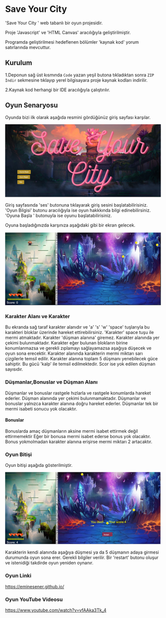 # Save Your City  

'Save Your City ' web tabanlı bir oyun projesidir.

Proje 'Javascript' ve 'HTML Canvas' aracılığıyla geliştirilmiştir.

Programda geliştirilmesi hedeflenen bölümler 'kaynak kod' yorum satırlarında mevcuttur.




## Kurulum


1.Deponun sağ üst kısmında `Code`  yazan yeşil butona tıkladıktan sonra `ZIP İndir` sekmesine tıklayıp yerel bilgisayara proje kaynak kodları indirilir.

2.Kaynak kod  herhangi bir IDE aracılığıyla çalıştırılır. 



## Oyun Senaryosu

Oyunda bizi ilk olarak aşağıda resmini gördüğünüz giriş sayfası karşılar.

![alt text](https://github.com/EmineSener/EmineSener.github.io/blob/master/readme/readme1.png)

Giriş sayfasında 'ses' butonuna tıklayarak giriş sesini başlatabilirisiniz.
'Oyun Bilgisi' butonu aracılığıyla ise oyun hakkkında bilgi edinebilirsiniz.
'Oyuna Başla ' butonuyla ise oyunu başlatabilirisiniz.

Oyuna başladığınızda karşınıza aşağıdaki gibi bir ekran gelecek.

![alt text](https://github.com/EmineSener/EmineSener.github.io/blob/master/readme/readme2.png)


### Karakter Alanı ve Karakter
Bu ekranda sağ taraf karakter alanıdır ve 'a' 's' 'w' 'space' tuşlarıyla bu karakteri bloklar üzerinde hareket ettirebilirsiniz.
'Karakter' space tuşu ile mermi atmaktadır.
Karakter 'düşman alanına' giremez.
Karakter alanında yer çekimi bulunmaktadır.
Karakter eğer bulunan blokların birine konumlanmazsa ve gerekli zıplamayı sağlayamazsa aşağıya düşecek ve oyun sona erecektir.
Karakter alanında karakterin mermi miktarı sarı çizgilerle temsil edilir.
Karakter alanına toplam 5 düşmanı yenebilecek güce sahiptir.
Bu gücü 'kalp' ile temsil edilmektedir.
Scor ise yok edilen düşman sayısıdır.

### Düşmanlar,Bonuslar ve Düşman Alanı

Düşmanlar ve bonuslar rastgele hızlarla ve rastgele konumlarda hareket ederler.
Düşman alanında yer çekimi bulunmamaktadır.
Düşmanlar ve bonuslar yalnızca karakter alanına doğru hareket ederler.
Düşmanlar tek bir mermi isabeti sonucu yok olacaktır.



#### Bonuslar

Bonuslarda amaç düşmanların aksine mermi isabet ettirmek değil ettirmemektir
Eğer bir bonusa mermi isabet ederse bonus yok olacaktır.
Bonus yokmolmadan karakter alanına erişirse mermi miktarı 2 artacaktır.



### Oyun Bitişi



Oyun bitişi aşağıda gösterilmiştir.


![alt text](https://github.com/EmineSener/EmineSener.github.io/blob/master/readme/readme3.png)


Karakterin kendi alanında aşağıya düşmesi ya da 5 düşmanın adaya girmesi durumunda oyun sona erer.
Gerekli bilgiler verilir.
Bir 'restart' butonu oluşur ve istenidiği takdirde oyun yeniden oynanır.

### Oyun Linki

https://eminesener.github.io/

### Oyun YouTube Videosu

https://www.youtube.com/watch?v=vfAAka3Tk_4









